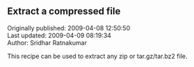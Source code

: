 ## Extract a compressed file  
Originally published: 2009-04-08 12:50:50  
Last updated: 2009-04-09 08:19:34  
Author: Sridhar Ratnakumar  
  
This recipe can be used to extract any zip or tar.gz/tar.bz2 file.